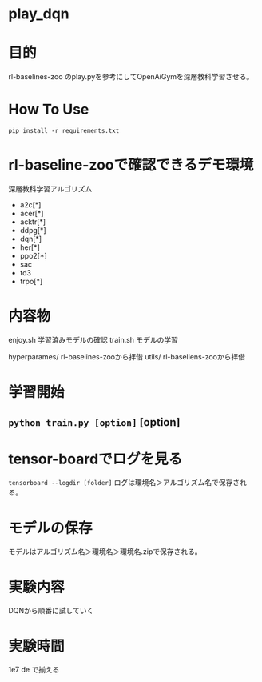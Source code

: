 # play_dqn


# 目的
rl-baselines-zoo
のplay.pyを参考にしてOpenAiGymを深層教科学習させる。

# How To Use

`pip install -r requirements.txt`


# rl-baseline-zooで確認できるデモ環境

深層教科学習アルゴリズム
- a2c[*]
- acer[*]
- acktr[*]
- ddpg[*]
- dqn[*]
- her[*]
- ppo2[*]
- sac
- td3
- trpo[*]

# 内容物
enjoy.sh 学習済みモデルの確認
train.sh モデルの学習

hyperparames/ rl-baselines-zooから拝借
utils/ rl-baseliens-zooから拝借

# 学習開始
`python train.py [option]`
[option]
- 


# tensor-boardでログを見る
`tensorboard --logdir [folder]`
ログは環境名＞アルゴリズム名で保存される。

# モデルの保存
モデルはアルゴリズム名＞環境名＞環境名.zipで保存される。

# 実験内容
DQNから順番に試していく

# 実験時間

1e7
de
で揃える